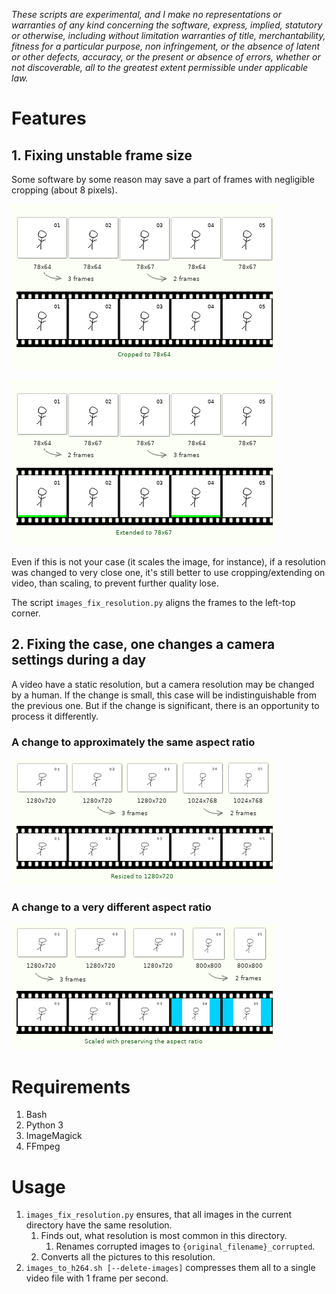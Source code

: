 *These scripts are experimental, and I make no representations or
warranties of any kind concerning the software, express, implied,
statutory or otherwise, including without limitation warranties of
title, merchantability, fitness for a particular purpose, non
infringement, or the absence of latent or other defects, accuracy, or
the present or absence of errors, whether or not discoverable, all to
the greatest extent permissible under applicable law.*

# Features

## 1. Fixing unstable frame size

Some software by some reason may save a part of frames with negligible cropping (about 8 pixels).

![Feature 1, cropping](/ReadMe%20images/case1_1.png)

![Feature 1, extending](/ReadMe%20images/case1_2.png)

Even if this is not your case (it scales the image, for instance),
if a resolution was changed to very close one,
it's still better to use cropping/extending on video, than scaling, to prevent further quality lose.

The script `images_fix_resolution.py` aligns the frames to the left-top corner.

## 2. Fixing the case, one changes a camera settings during a day

A video have a static resolution, but a camera resolution may be changed by a human.
If the change is small, this case will be indistinguishable from the previous one.
But if the change is significant, there is an opportunity to process it differently.

### A change to approximately the same aspect ratio

![Feature 2.1](/ReadMe%20images/case2_1.png)

### A change to a very different aspect ratio

![Feature 2.2](/ReadMe%20images/case2_2.png)

# Requirements

1. Bash
2. Python 3
3. ImageMagick
4. FFmpeg

# Usage

1. `images_fix_resolution.py` ensures, that all images in the current directory have the same resolution.
    1. Finds out, what resolution is most common in this directory.
        1. Renames corrupted images to `{original_filename}_corrupted`.
    2. Converts all the pictures to this resolution.
2. `images_to_h264.sh [--delete-images]` compresses them all to a single video file with 1 frame per second.
